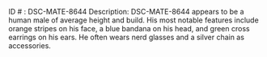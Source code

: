 ID # : DSC-MATE-8644
Description: DSC-MATE-8644 appears to be a human male of average height and build. His most notable features include orange stripes on his face, a blue bandana on his head, and green cross earrings on his ears. He often wears nerd glasses and a silver chain as accessories.